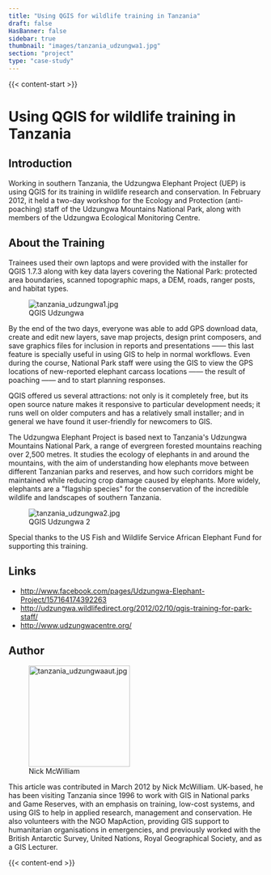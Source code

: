 ```yaml
---
title: "Using QGIS for wildlife training in Tanzania"
draft: false
HasBanner: false
sidebar: true
thumbnail: "images/tanzania_udzungwa1.jpg"
section: "project"
type: "case-study"
---
```

{{< content-start >}}

# Using QGIS for wildlife training in Tanzania

## Introduction

Working in southern Tanzania, the Udzungwa Elephant Project (UEP) is using QGIS for its training in wildlife research and conservation. In February 2012, it held a two-day workshop for the Ecology and Protection (anti-poaching) staff of the Udzungwa Mountains National Park, along with members of the Udzungwa Ecological Monitoring Centre.

## About the Training

Trainees used their own laptops and were provided with the installer for QGIS 1.7.3 along with key data layers covering the National Park: protected area boundaries, scanned topographic maps, a DEM, roads, ranger posts, and habitat types.

<figure>
<img src="../images/tanzania_udzungwa1.jpg" class="align-right" alt="tanzania_udzungwa1.jpg" />
<figcaption>QGIS Udzungwa</figcaption>
</figure>

By the end of the two days, everyone was able to add GPS download data, create and edit new layers, save map projects, design print composers, and save graphics files for inclusion in reports and presentations —— this last feature is specially useful in using GIS to help in normal workflows. Even during the course, National Park staff were using the GIS to view the GPS locations of new-reported elephant carcass locations —— the result of poaching —— and to start planning responses.

QGIS offered us several attractions: not only is it completely free, but its open source nature makes it responsive to particular development needs; it runs well on older computers and has a relatively small installer; and in general we have found it user-friendly for newcomers to GIS.

The Udzungwa Elephant Project is based next to Tanzania\'s Udzungwa Mountains National Park, a range of evergreen forested mountains reaching over 2,500 metres. It studies the ecology of elephants in and around the mountains, with the aim of understanding how elephants move between different Tanzanian parks and reserves, and how such corridors might be maintained while reducing crop damage caused by elephants. More widely, elephants are a \"flagship species\" for the conservation of the incredible wildlife and landscapes of southern Tanzania.

<figure>
<img src="../images/tanzania_udzungwa2.jpg" class="align-right" alt="tanzania_udzungwa2.jpg" />
<figcaption>QGIS Udzungwa 2</figcaption>
</figure>

Special thanks to the US Fish and Wildlife Service African Elephant Fund for supporting this training.

## Links

-   <http://www.facebook.com/pages/Udzungwa-Elephant-Project/157164174392263>
-   <http://udzungwa.wildlifedirect.org/2012/02/10/qgis-training-for-park-staff/>
-   <http://www.udzungwacentre.org/>

## Author

<figure>
<img src="../images/tanzania_udzungwaaut.jpg" class="align-left" height="200" alt="tanzania_udzungwaaut.jpg" />
<figcaption>Nick McWilliam</figcaption>
</figure>

This article was contributed in March 2012 by Nick McWilliam. UK-based, he has been visiting Tanzania since 1996 to work with GIS in National parks and Game Reserves, with an emphasis on training, low-cost systems, and using GIS to help in applied research, management and conservation. He also volunteers with the NGO MapAction, providing GIS support to humanitarian organisations in emergencies, and previously worked with the British Antarctic Survey, United Nations, Royal Geographical Society, and as a GIS Lecturer.

{{< content-end >}}

